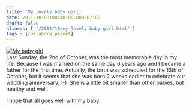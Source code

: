 ```yaml
---
title: 'My lovely baby girl'
date: 2011-10-03T08:48:00.000-07:00
draft: false
aliases: [ "/2011/10/my-lovely-baby-girl.html" ]
tags : [collabora_planet]
---
```


[![My baby girl](http://farm7.static.flickr.com/6131/6207943240_56ce436852.jpg)](http://www.flickr.com/photos/joone/6207943240/ "My baby girl by joone4u, on Flickr")  
Last Sunday, the 2nd of October, was the most memorable day in my  
life. Because I was married on the same day 6 years ago and I became a father for the first time. Actually, the birth was scheduled for the 13th of October, but it seems that she was born 2 weeks earlier to celebrate our wedding anniversary. :-)  She is a little bit smaller than other babies, but healthy and well.  
  
I hope that all goes well with my baby.